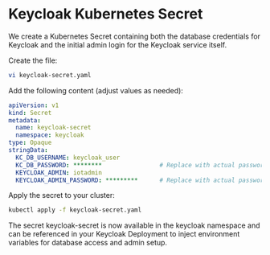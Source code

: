# Keycloak Kubernetes Secret
We create a Kubernetes Secret containing both the database credentials for Keycloak and the initial admin login for the Keycloak service itself.

Create the file:
```bash
vi keycloak-secret.yaml
```
Add the following content (adjust values as needed):
```yaml
apiVersion: v1
kind: Secret
metadata:
  name: keycloak-secret
  namespace: keycloak
type: Opaque
stringData:
  KC_DB_USERNAME: keycloak_user
  KC_DB_PASSWORD: ********                # Replace with actual password
  KEYCLOAK_ADMIN: iotadmin
  KEYCLOAK_ADMIN_PASSWORD: *********      # Replace with actual password
```
Apply the secret to your cluster:
```bash
kubectl apply -f keycloak-secret.yaml
```

The secret keycloak-secret is now available in the keycloak namespace and can be referenced in your Keycloak Deployment to inject environment variables for database access and admin setup.
